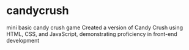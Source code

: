 # candycrush
mini basic candy crush game
Created a version of Candy Crush using HTML, CSS, and JavaScript, demonstrating proficiency in front-end
development
